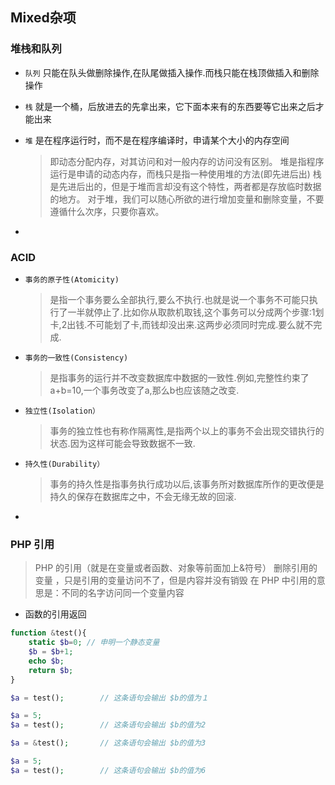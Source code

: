 ﻿  
## Mixed杂项  

### 堆栈和队列  

* `队列` 只能在队头做删除操作,在队尾做插入操作.而栈只能在栈顶做插入和删除操作  
* `栈` 就是一个桶，后放进去的先拿出来，它下面本来有的东西要等它出来之后才能出来  
* `堆` 是在程序运行时，而不是在程序编译时，申请某个大小的内存空间  

    > 即动态分配内存，对其访问和对一般内存的访问没有区别。
堆是指程序运行是申请的动态内存，而栈只是指一种使用堆的方法(即先进后出)
栈是先进后出的，但是于堆而言却没有这个特性，两者都是存放临时数据的地方。 对于堆，我们可以随心所欲的进行增加变量和删除变量，不要遵循什么次序，只要你喜欢。

-

### ACID  

* `事务的原子性(Atomicity)`  

    > 是指一个事务要么全部执行,要么不执行.也就是说一个事务不可能只执行了一半就停止了.比如你从取款机取钱,这个事务可以分成两个步骤:1划卡,2出钱.不可能划了卡,而钱却没出来.这两步必须同时完成.要么就不完成.

* `事务的一致性(Consistency)`

    > 是指事务的运行并不改变数据库中数据的一致性.例如,完整性约束了a+b=10,一个事务改变了a,那么b也应该随之改变.

* `独立性(Isolation）`

    > 事务的独立性也有称作隔离性,是指两个以上的事务不会出现交错执行的状态.因为这样可能会导致数据不一致.

* `持久性(Durability）`

    > 事务的持久性是指事务执行成功以后,该事务所对数据库所作的更改便是持久的保存在数据库之中，不会无缘无故的回滚.

-

### PHP 引用

> PHP 的引用（就是在变量或者函数、对象等前面加上&符号） 
删除引用的变量 ，只是引用的变量访问不了，但是内容并没有销毁
在 PHP 中引用的意思是：不同的名字访问同一个变量内容

* 函数的引用返回

```php
function &test(){ 
    static $b=0; // 申明一个静态变量 
    $b = $b+1; 
    echo $b; 
    return $b;
}

$a = test();        // 这条语句会输出 $b的值为１ 

$a = 5;
$a = test();        // 这条语句会输出 $b的值为2

$a = &test();       // 这条语句会输出 $b的值为3 

$a = 5;
$a = test();        // 这条语句会输出 $b的值为6
```